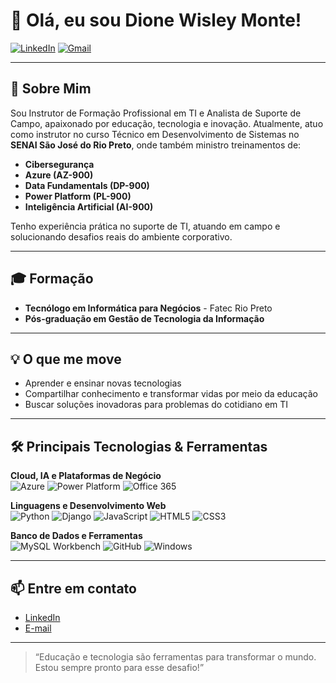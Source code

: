 # 👋 Olá, eu sou Dione Wisley Monte!

[![LinkedIn](https://img.shields.io/badge/-LinkedIn-0A66C2?style=flat-square&logo=linkedin&logoColor=white&link=https://www.linkedin.com/in/dione-wisley-55a372236)](https://www.linkedin.com/in/dione-wisley-55a372236)
[![Gmail](https://img.shields.io/badge/-Email-EA4335?style=flat-square&logo=gmail&logoColor=white&link=mailto:wisley.3@gmail.com)](mailto:wisley.3@gmail.com)

---

## 🚀 Sobre Mim

Sou Instrutor de Formação Profissional em TI e Analista de Suporte de Campo, apaixonado por educação, tecnologia e inovação. Atualmente, atuo como instrutor no curso Técnico em Desenvolvimento de Sistemas no **SENAI São José do Rio Preto**, onde também ministro treinamentos de:

- **Cibersegurança**
- **Azure (AZ-900)**
- **Data Fundamentals (DP-900)**
- **Power Platform (PL-900)**
- **Inteligência Artificial (AI-900)**

Tenho experiência prática no suporte de TI, atuando em campo e solucionando desafios reais do ambiente corporativo.

---

## 🎓 Formação

- **Tecnólogo em Informática para Negócios** - Fatec Rio Preto
- **Pós-graduação em Gestão de Tecnologia da Informação**

---

## 💡 O que me move

- Aprender e ensinar novas tecnologias
- Compartilhar conhecimento e transformar vidas por meio da educação
- Buscar soluções inovadoras para problemas do cotidiano em TI

---

## 🛠️ Principais Tecnologias & Ferramentas

**Cloud, IA e Plataformas de Negócio**
<br>
![Azure](https://img.shields.io/badge/-Azure-0078D4?style=flat-square&logo=microsoft-azure&logoColor=white)
![Power Platform](https://img.shields.io/badge/-Power%20Platform-742774?style=flat-square&logo=microsoft-powerpoint&logoColor=white)
![Office 365](https://img.shields.io/badge/-Office%20365-D83B01?style=flat-square&logo=microsoft-office&logoColor=white)

**Linguagens e Desenvolvimento Web**
<br>
![Python](https://img.shields.io/badge/-Python-3776AB?style=flat-square&logo=python&logoColor=white)
![Django](https://img.shields.io/badge/-Django-092E20?style=flat-square&logo=django&logoColor=white)
![JavaScript](https://img.shields.io/badge/-JavaScript-F7DF1E?style=flat-square&logo=javascript&logoColor=black)
![HTML5](https://img.shields.io/badge/-HTML5-E34F26?style=flat-square&logo=html5&logoColor=white)
![CSS3](https://img.shields.io/badge/-CSS3-1572B6?style=flat-square&logo=css3&logoColor=white)

**Banco de Dados e Ferramentas**
<br>
![MySQL Workbench](https://img.shields.io/badge/-MySQL%20Workbench-4479A1?style=flat-square&logo=mysql&logoColor=white)
![GitHub](https://img.shields.io/badge/-GitHub-181717?style=flat-square&logo=github&logoColor=white)
![Windows](https://img.shields.io/badge/-Windows-0078D6?style=flat-square&logo=windows&logoColor=white)

---

## 📫 Entre em contato

- [LinkedIn](https://www.linkedin.com/in/dione-wisley-55a372236)
- [E-mail](mailto:wisley.3@gmail.com)

---

> “Educação e tecnologia são ferramentas para transformar o mundo. Estou sempre pronto para esse desafio!”
